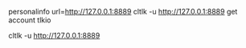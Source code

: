 personalinfo
url=http://127.0.0.1:8889
cltlk -u http://127.0.0.1:8889  get account tlkio

cltlk -u http://127.0.0.1:8889 



